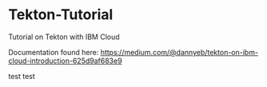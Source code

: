 # Tekton-Tutorial
Tutorial on Tekton with IBM Cloud

Documentation found here: https://medium.com/@dannyeb/tekton-on-ibm-cloud-introduction-625d9af683e9

test
test

